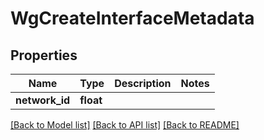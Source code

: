 # WgCreateInterfaceMetadata

## Properties
Name | Type | Description | Notes
------------ | ------------- | ------------- | -------------
**network_id** | **float** |  | 

[[Back to Model list]](../README.md#documentation-for-models) [[Back to API list]](../README.md#documentation-for-api-endpoints) [[Back to README]](../README.md)

